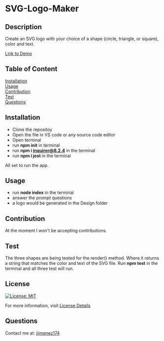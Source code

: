 # SVG-Logo-Maker

## Description
Create an SVG logo with your choice of a shape (circle, triangle, or square), color and text. 

[Link to Demo]()

## Table of Content
[Installation](#installation)  
[Usage](#usage)  
[Contribution](#contribution)  
[Test](#test)  
[Questions](#questions) 

## Installation
* Clone the repositoy
* Open the file in VS code or any source code editor
* Open terminal
* run <b>npm init</b> in terminal
* run <b>npm i inquirer@8.2.4</b> in the terminal
* run <b>npm i jest</b> in the terminal

All set to run the app. 

## Usage
 * run <b>node index</b> in the terminal
 * answer the prompt questions
 * a logo would be generated in the Design folder

## Contribution
At the moment I won't be accepting contributions.

## Test
The three shapes are being tested for the render() method. Where it returns a string that matches the color and text of the SVG file. Run <b> npm test</b> in the terminal and all three test will run. 

## License
[![License: MIT](https://img.shields.io/badge/License-MIT-yellow.svg)](https://opensource.org/licenses/MIT)

For more information, visit [License Details](https://opensource.org/license/MIT)

## Questions

Contact me at: [jjimenez174](https://github.com/jjimenez174)
